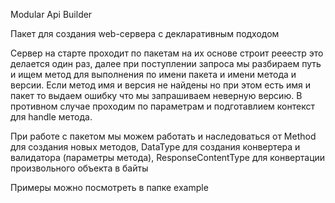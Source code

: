 Modular Api Builder

Пакет для создания web-сервера с декларативным подходом

Сервер на старте проходит по пакетам на их основе строит рееестр это делается один раз, далее при 
поступлении запроса мы разбираем путь и ищем метод для выполнения по имени пакета и 
имени метода и версии. Если метод имя и версия не найдены но при этом есть имя и пакет то 
выдаем ошибку что мы запрашиваем неверную версию. В противном случае проходим по параметрам и 
подготавлием контекст для handle метода.

При работе с пакетом мы можем работать и наследоваться от Method для создания новых методов, 
DataType для создания конвертера и валидатора (параметры метода), ResponseContentType для 
конвертации произвольного объекта в байты

Примеры можно посмотреть в папке example